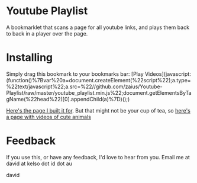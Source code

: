 # Youtube Playlist
A bookmarklet that scans a page for all youtube links, and plays them back
to back in a player over the page.


# Installing
Simply drag this bookmark to your bookmarks bar:
[Play Videos](javascript:(function(\)%7Bvar%20a=document.createElement(%22script%22\);a.type=%22text/javascript%22;a.src=%22//github.com/zaius/Youtube-Playlist/raw/master/youtube_playlist.min.js%22;document.getElementsByTagName(%22head%22\)[0].appendChild(a\)%7D\)(\);)


[Here's the page I built it for](http://www.reddit.com/r/electrohouse).
But that might not be your cup of tea, so
[here's a page with videos of cute animals](http://www.reddit.com/r/aww/)


# Feedback
If you use this, or have any feedback, I'd love to hear from you.
Email me at david at kelso dot id dot au

david
